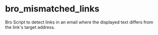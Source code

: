 # bro_mismatched_links
Bro Script to detect links in an email where the displayed text differs from the link's target address.
